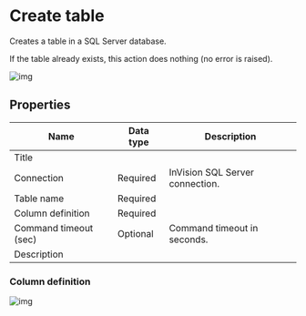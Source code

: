 # Create table

Creates a table in a SQL Server database.  

If the table already exists, this action does nothing (no error is raised). 



![img](https://profitbasedocs.blob.core.windows.net/flowimages/SQL-example.png)

## Properties

| Name         | Data type       | Description                                       |
|--------------|-----------------|---------------------------------------------------|
| Title           |           |                        |
| Connection         | Required   | InVision SQL Server connection. |
|Table name   | Required      |  |
| Column definition | Required  |   |
|Command timeout (sec) | Optional | Command timeout in seconds.|
|   Description   |           |                  |

### Column definition

![img](https://profitbasedocs.blob.core.windows.net/flowimages/col-def.png)